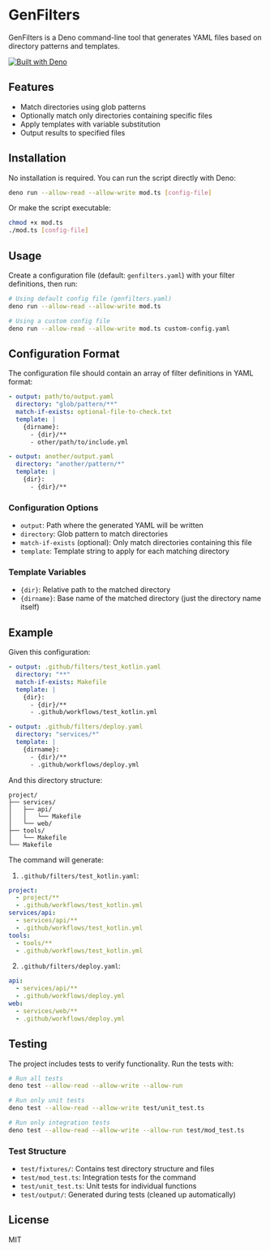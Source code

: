 # GenFilters

GenFilters is a Deno command-line tool that generates YAML files based on directory patterns and templates.

[![Built with Deno](https://img.shields.io/badge/built%20with-deno-brightgreen.svg)](https://deno.land/)

## Features

- Match directories using glob patterns
- Optionally match only directories containing specific files
- Apply templates with variable substitution
- Output results to specified files

## Installation

No installation is required. You can run the script directly with Deno:

```bash
deno run --allow-read --allow-write mod.ts [config-file]
```

Or make the script executable:

```bash
chmod +x mod.ts
./mod.ts [config-file]
```

## Usage

Create a configuration file (default: `genfilters.yaml`) with your filter definitions, then run:

```bash
# Using default config file (genfilters.yaml)
deno run --allow-read --allow-write mod.ts

# Using a custom config file
deno run --allow-read --allow-write mod.ts custom-config.yaml
```

## Configuration Format

The configuration file should contain an array of filter definitions in YAML format:

```yaml
- output: path/to/output.yaml
  directory: "glob/pattern/**"
  match-if-exists: optional-file-to-check.txt
  template: |
    {dirname}:
      - {dir}/**
      - other/path/to/include.yml

- output: another/output.yaml
  directory: "another/pattern/*"
  template: |
    {dir}:
      - {dir}/**
```

### Configuration Options

- `output`: Path where the generated YAML will be written
- `directory`: Glob pattern to match directories
- `match-if-exists` (optional): Only match directories containing this file
- `template`: Template string to apply for each matching directory

### Template Variables

- `{dir}`: Relative path to the matched directory
- `{dirname}`: Base name of the matched directory (just the directory name itself)

## Example

Given this configuration:

```yaml
- output: .github/filters/test_kotlin.yaml
  directory: "**"
  match-if-exists: Makefile
  template: |
    {dir}:
      - {dir}/**
      - .github/workflows/test_kotlin.yml

- output: .github/filters/deploy.yaml
  directory: "services/*"
  template: |
    {dirname}:
      - {dir}/**
      - .github/workflows/deploy.yml
```

And this directory structure:

```
project/
├── services/
│   ├── api/
│   │   └── Makefile
│   └── web/
├── tools/
│   └── Makefile
└── Makefile
```

The command will generate:

1. `.github/filters/test_kotlin.yaml`:
```yaml
project:
  - project/**
  - .github/workflows/test_kotlin.yml
services/api:
  - services/api/**
  - .github/workflows/test_kotlin.yml
tools:
  - tools/**
  - .github/workflows/test_kotlin.yml
```

2. `.github/filters/deploy.yaml`:
```yaml
api:
  - services/api/**
  - .github/workflows/deploy.yml
web:
  - services/web/**
  - .github/workflows/deploy.yml
```

## Testing

The project includes tests to verify functionality. Run the tests with:

```bash
# Run all tests
deno test --allow-read --allow-write --allow-run

# Run only unit tests
deno test --allow-read --allow-write test/unit_test.ts

# Run only integration tests
deno test --allow-read --allow-write --allow-run test/mod_test.ts
```

### Test Structure

- `test/fixtures/`: Contains test directory structure and files
- `test/mod_test.ts`: Integration tests for the command
- `test/unit_test.ts`: Unit tests for individual functions
- `test/output/`: Generated during tests (cleaned up automatically)

## License

MIT
